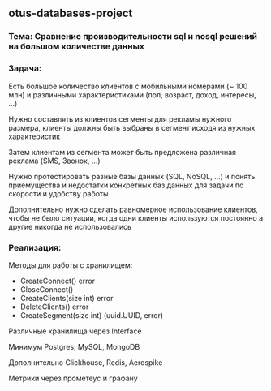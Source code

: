 ## otus-databases-project

### Тема: Сравнение производительности sql и nosql решений на большом количестве данных

### Задача:

Есть большое количество клиентов с мобильными номерами (~ 100 млн) 
и различными характеристиками (пол, возраст, доход, интересы, ...)

Нужно составлять из клиентов сегменты для рекламы нужного размера, 
клиенты должны быть выбраны в сегмент исходя из нужных характеристик

Затем клиентам из сегмента может быть предложена различная реклама (SMS, Звонок, ...) 

Нужно протестировать разные базы данных (SQL, NoSQL, ...) и понять приемущества и недостатки 
конкретных баз данных для задачи по скорости и удобству работы 

Дополнительно нужно сделать равномерное использование клиентов, чтобы не было ситуации, 
когда одни клиенты используются постоянно а другие никогда не использовались

### Реализация:

Методы для работы с хранилищем:

- CreateConnect() error
- CloseConnect()
- CreateClients(size int) error
- DeleteClients() error
- CreateSegment(size int) (uuid.UUID, error)

Различные хранилища через Interface

Минимум Postgres, MySQL, MongoDB

Дополнительно Clickhouse, Redis, Aerospike

Метрики через прометеус и графану